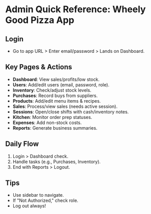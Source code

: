 # Admin Quick Reference: Wheely Good Pizza App

## Login

- Go to app URL > Enter email/password > Lands on Dashboard.

## Key Pages & Actions

- **Dashboard**: View sales/profits/low stock.
- **Users**: Add/edit users (email, password, role).
- **Inventory**: Check/adjust stock levels.
- **Purchases**: Record buys from suppliers.
- **Products**: Add/edit menu items & recipes.
- **Sales**: Process/view sales (needs active session).
- **Sessions**: Open/close shifts with cash/inventory notes.
- **Kitchen**: Monitor order prep statuses.
- **Expenses**: Add non-stock costs.
- **Reports**: Generate business summaries.

## Daily Flow

1. Login > Dashboard check.
2. Handle tasks (e.g., Purchases, Inventory).
3. End with Reports > Logout.

## Tips

- Use sidebar to navigate.
- If "Not Authorized," check role.
- Log out always!
